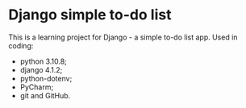 # Django simple to-do list
This is a learning project for Django - a simple to-do list app.
Used in coding:
- python 3.10.8;
- django 4.1.2;
- python-dotenv;
- PyCharm;
- git and GitHub.